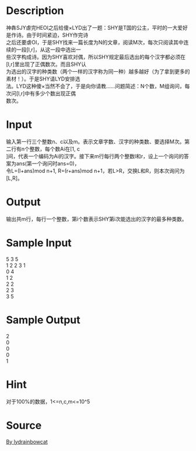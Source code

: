 
# Description

<div class="content"><div>神犇SJY虐完HEOI之后给傻×LYD出了一题：SHY是T国的公主，平时的一大爱好是作诗。由于时间紧迫，SHY作完诗</div>
<div>之后还要虐OI，于是SHY找来一篇长度为N的文章，阅读M次，每次只阅读其中连续的一段[l,r]，从这一段中选出一</div>
<div>些汉字构成诗。因为SHY喜欢对偶，所以SHY规定最后选出的每个汉字都必须在[l,r]里出现了正偶数次。而且SHY认</div>
<div>为选出的汉字的种类数（两个一样的汉字称为同一种）越多越好（为了拿到更多的素材！）。于是SHY请LYD安排选</div>
<div>法。LYD这种傻×当然不会了，于是向你请教……问题简述：N个数，M组询问，每次问[l,r]中有多少个数出现正偶</div>
<div>数次。</div>
<p></p></div>

# Input

<div class="content"><div>输入第一行三个整数n、c以及m。表示文章字数、汉字的种类数、要选择M次。第二行有n个整数，每个数Ai在[1, c</div>
<div>]间，代表一个编码为Ai的汉字。接下来m行每行两个整数l和r，设上一个询问的答案为ans(第一个询问时ans=0)，</div>
<div>令L=(l+ans)mod n+1, R=(r+ans)mod n+1，若L&gt;R，交换L和R，则本次询问为[L,R]。</div>
<p></p></div>

# Output

<div class="content"><p>输出共m行，每行一个整数，第i个数表示SHY第i次能选出的汉字的最多种类数。</p>
<p></p></div>

# Sample Input

<div class="content"><span class="sampledata">5 3 5<br/>
1 2 2 3 1<br/>
0 4<br/>
1 2<br/>
2 2<br/>
2 3<br/>
3 5</span></div>

# Sample Output

<div class="content"><span class="sampledata">2<br/>
0<br/>
0<br/>
0<br/>
1</span></div>

# Hint

<div class="content"><p></p><p>对于100%的数据，1&lt;=n,c,m&lt;=10^5</p><p></p></div>

# Source

<div class="content"><p><a href="problemset.php?search=By lydrainbowcat">By lydrainbowcat</a></p></div>

